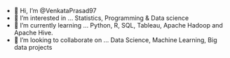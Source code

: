 - 👋 Hi, I’m @VenkataPrasad97
- 👀 I’m interested in ... Statistics, Programming & Data science
- 🌱 I’m currently learning ... Python, R, SQL, Tableau, Apache Hadoop and Apache Hive.
- 💞️ I’m looking to collaborate on ... Data Science, Machine Learning, Big data projects

<!---
VenkataPrasad97/VenkataPrasad97 is a ✨ special ✨ repository because its `README.md` (this file) appears on your GitHub profile.
You can click the Preview link to take a look at your changes.
--->
